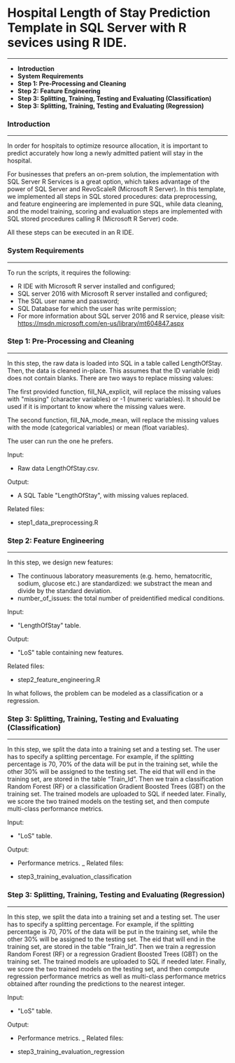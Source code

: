 # Hospital Length of Stay Prediction Template in SQL Server with R sevices using R IDE. 
--------------------------
 * **Introduction**
 * **System Requirements**
 * **Step 1: Pre-Processing and Cleaning**
 * **Step 2: Feature Engineering**
 * **Step 3: Splitting, Training, Testing and Evaluating (Classification)**
 * **Step 3: Splitting, Training, Testing and Evaluating (Regression)**

### Introduction
-------------------------

In order for hospitals to optimize resource allocation, it is important to predict accurately how long a newly admitted patient will stay in the hospital.

For businesses that prefers an on-prem solution, the implementation with SQL Server R Services is a great option, which takes advantage of the power of SQL Server and RevoScaleR (Microsoft R Server). In this template, we implemented all steps in SQL stored procedures: data preprocessing, and feature engineering are implemented in pure SQL, while data cleaning, and the model training, scoring and evaluation steps are implemented with SQL stored procedures calling R (Microsoft R Server) code. 

All these steps can be executed in an R IDE. 

### System Requirements
-----------------------

To run the scripts, it requires the following:
 * R IDE with Microsoft R server installed and configured;
 * SQL server 2016 with Microsoft R server installed and configured;
 * The SQL user name and password;
 * SQL Database for which the user has write permission;
 * For more information about SQL server 2016 and R service, please visit: https://msdn.microsoft.com/en-us/library/mt604847.aspx


### Step 1: Pre-Processing and Cleaning
-------------------------

In this step, the raw data is loaded into SQL in a table called LengthOfStay. Then, the data is cleaned in-place. This assumes that the ID variable (eid) does not contain blanks. 
There are two ways to replace missing values:

The first provided function, fill_NA_explicit, will replace the missing values with "missing" (character variables) or -1 (numeric variables). It should be used if it is important to know where the missing values were.

The second function, fill_NA_mode_mean, will replace the missing values with the mode (categorical variables) or mean (float variables).

The user can run the one he prefers. 

Input:
* Raw data LengthOfStay.csv.

Output:
* A SQL Table "LengthOfStay", with missing values replaced.

Related files:
* step1_data_preprocessing.R

### Step 2: Feature Engineering
-------------------------

In this step, we design new features:  

* The continuous laboratory measurements (e.g. hemo, hematocritic, sodium, glucose etc.) are standardized: we substract the mean and divide by the standard deviation. 
* number_of_issues: the total number of preidentified medical conditions.

Input:

* "LengthOfStay" table.

Output:

* "LoS" table containing new features.

Related files:

* step2_feature_engineering.R

In what follows, the problem can be modeled as a classification or a regression. 

### Step 3: Splitting, Training, Testing and Evaluating (Classification)
-------------------------

In this step, we split the data into a training set and a testing set. The user has to specify a splitting percentage. For example, if the splitting percentage is 70, 70% of the data will be put in the training set, while the other 30% will be assigned to the testing set. The eid that will end in the training set, are stored in the table “Train_Id”.
Then we train a classification Random Forest (RF) or a classification Gradient Boosted Trees (GBT) on the training set. The trained models are uploaded to SQL if needed later. 
Finally, we score the two trained models on the testing set, and then compute multi-class performance metrics. 

Input:

* "LoS" table.

Output:

* Performance metrics.
_
Related files:

* step3_training_evaluation_classification

### Step 3: Splitting, Training, Testing and Evaluating (Regression)
-------------------------

In this step, we split the data into a training set and a testing set. The user has to specify a splitting percentage. For example, if the splitting percentage is 70, 70% of the data will be put in the training set, while the other 30% will be assigned to the testing set. The eid that will end in the training set, are stored in the table “Train_Id”.
Then we train a regression Random Forest (RF) or a regression Gradient Boosted Trees (GBT) on the training set. The trained models are uploaded to SQL if needed later. 
Finally, we score the two trained models on the testing set, and then compute regression performance metrics as well as multi-class performance metrics obtained after rounding the predictions to the nearest integer. 

Input:

* "LoS" table.

Output:

* Performance metrics.
_
Related files:

* step3_training_evaluation_regression



